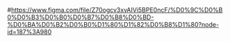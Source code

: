 #https://www.figma.com/file/Z70ogcv3xvAIVi5BPE0ncF/%D0%9C%D0%B0%D0%B3%D0%B0%D0%B7%D0%B8%D0%BD-%D0%BA%D0%B2%D0%B0%D1%80%D1%82%D0%B8%D1%80?node-id=187%3A980
